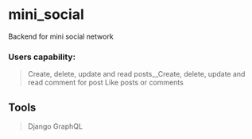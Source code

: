# mini_social
 Backend for mini social network
### Users capability:
 > Create, delete, update and read posts__Create, delete, update and read comment for post
 > Like posts or comments
## Tools
 > Django
 > GraphQL
